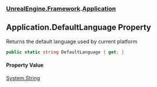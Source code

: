 ### [UnrealEngine.Framework](./UnrealEngine-Framework.md 'UnrealEngine.Framework').[Application](./UnrealEngine-Framework-Application.md 'UnrealEngine.Framework.Application')
## Application.DefaultLanguage Property
Returns the default language used by current platform  
```csharp
public static string DefaultLanguage { get; }
```
#### Property Value
[System.String](https://docs.microsoft.com/en-us/dotnet/api/System.String 'System.String')  
